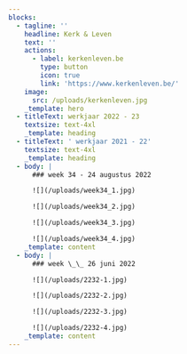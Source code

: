 ```yaml
---
blocks:
  - tagline: ''
    headline: Kerk & Leven
    text: ''
    actions:
      - label: kerkenleven.be
        type: button
        icon: true
        link: 'https://www.kerkenleven.be/'
    image:
      src: /uploads/kerkenleven.jpg
    _template: hero
  - titleText: werkjaar 2022 - 23
    textsize: text-4xl
    _template: heading
  - titleText: ' werkjaar 2021 - 22'
    textsize: text-4xl
    _template: heading
  - body: |
      ### week 34 - 24 augustus 2022

      ![](/uploads/week34_1.jpg)

      ![](/uploads/week34_2.jpg)

      ![](/uploads/week34_3.jpg)

      ![](/uploads/week34_4.jpg)
    _template: content
  - body: |
      ### week \_\_ 26 juni 2022

      ![](/uploads/2232-1.jpg)

      ![](/uploads/2232-2.jpg)

      ![](/uploads/2232-3.jpg)

      ![](/uploads/2232-4.jpg)
    _template: content
---
```


